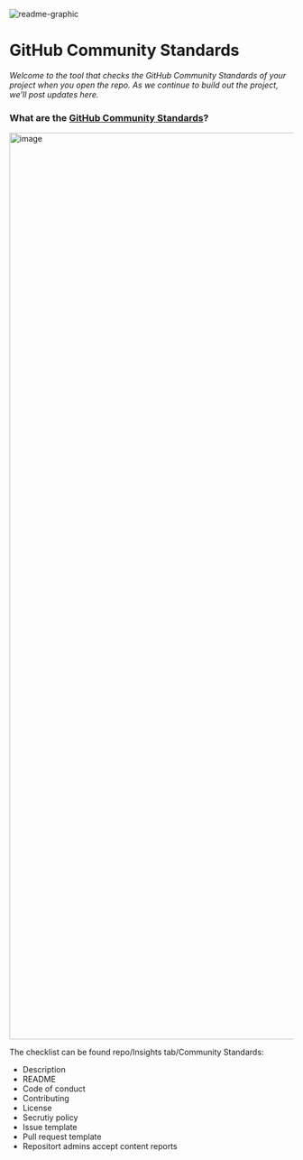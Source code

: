 ![readme-graphic](https://user-images.githubusercontent.com/77285384/198910190-7962bf75-d6f5-4539-806f-9a30e379609a.png)


# GitHub Community Standards
*Welcome to the tool that checks the GitHub Community Standards of your project when you open the repo. As we continue to build out the project, we'll post updates here.*

  

### What are the [GitHub Community Standards](https://docs.github.com/en/site-policy/github-terms/github-community-guidelines#maintaining-a-strong-community)?
<img width="1607" alt="image" src="https://user-images.githubusercontent.com/77285384/198910651-eb3a4e89-6caa-41c7-9e7e-6943f16dbfd4.png">

The checklist can be found repo/Insights tab/Community Standards:
* Description
* README
* Code of conduct
* Contributing
* License
* Secrutiy policy
* Issue template
* Pull request template
* Repositort admins accept content reports
